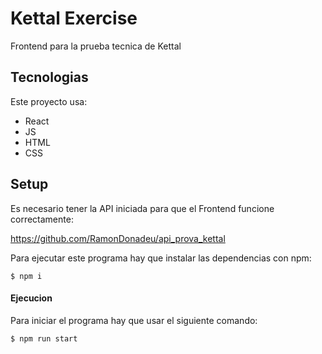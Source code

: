# Kettal Exercise

Frontend para la prueba tecnica de Kettal

## Tecnologias

Este proyecto usa:

- React
- JS
- HTML
- CSS

## Setup

Es necesario tener la API iniciada para que el Frontend funcione correctamente:

https://github.com/RamonDonadeu/api_prova_kettal

Para ejecutar este programa hay que instalar las dependencias con npm:

```
$ npm i
```

#### Ejecucion

Para iniciar el programa hay que usar el siguiente comando:

```
$ npm run start
```
